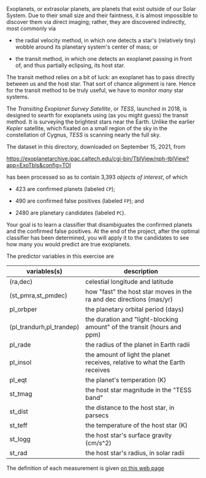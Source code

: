 
Exoplanets, or extrasolar planets, are planets that exist outside of our Solar System. Due to their small size and their faintness, it is almost impossible to discover them via direct imaging; rather, they are discovered indirectly, most commonly via

- the radial velocity method, in which one detects a star's (relatively tiny)
wobble around its planetary system's center of mass; or

- the transit method, in which one detects an exoplanet passing in front of,
and thus partially eclipsing, its host star.

The transit method relies on a bit of luck: an exoplanet has to pass directly between us and the host star. That sort of chance alignment is rare. Hence for the transit method to be truly useful, we have to monitor *many* star systems.

The *Transiting Exoplanet Survey Satellite*, or *TESS*, launched in 2018, is designed to searth for exoplanets using (as you might guess) the transit method. It is surveying the brightest stars near the Earth. Unlike the earlier *Kepler* satellite, which fixated on a small region of the sky in the constellation of Cygnus, *TESS* is scanning nearly the full sky.

The dataset in this directory, downloaded on September 15, 2021, from

https://exoplanetarchive.ipac.caltech.edu/cgi-bin/TblView/nph-tblView?app=ExoTbls&config=TOI

has been processed so as to contain 3,393 *objects of interest*, of which

- 423 are confirmed planets (labeled `CP`);

- 490 are confirmed false positives (labeled `FP`); and

- 2480 are planetary candidates (labeled `PC`).

Your goal is to learn a classifier that disambiguates the confirmed planets and the confirmed false positives. At the end of the project, after the optimal classifier has been determined, you will apply it to the candidates to see how many you would predict are true exoplanets.

The predictor variables in this exercise are

| variables(s) | description |
| ---- | --------- |
| (ra,dec) | celestial longitude and latitude |
| (st_pmra,st_pmdec) | how "fast" the host star moves in the ra and dec directions (mas/yr) |
| pl_orbper | the planetary orbital period (days) |
| (pl_trandurh,pl_trandep) | the duration and "light-blocking amount" of the transit (hours and ppm) |
| pl_rade | the radius of the planet in Earth radii |
| pl_insol | the amount of light the planet receives, relative to what the Earth receives |
| pl_eqt | the planet's temperation (K) |
| st_tmag | the host star magnitude in the "TESS band" |
| st_dist | the distance to the host star, in parsecs |
| st_teff | the temperature of the host star (K) |
| st_logg | the host star's surface gravity (cm/s^2) |
| st_rad | the host star's radius, in solar radii |

The definition of each measurement is given [on this web page](https://exoplanetarchive.ipac.caltech.edu/docs/API_TOI_columns.html)

